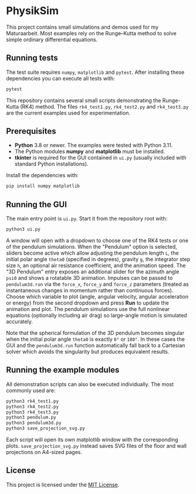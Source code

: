 # PhysikSim
This project contains small simulations and demos used for my Maturaarbeit. Most examples rely on the Runge–Kutta method to solve simple ordinary differential equations.

## Running tests

The test suite requires `numpy`, `matplotlib` and `pytest`. After installing
these dependencies you can execute all tests with:

```bash
pytest
```

This repository contains several small scripts demonstrating the Runge-Kutta
(RK4) method. The files `rk4_test1.py`, `rk4_test2.py` and `rk4_test3.py`
are the current examples used for experimentation.


## Prerequisites

- **Python** 3.8 or newer. The examples were tested with Python 3.11.
- The Python modules **numpy** and **matplotlib** must be installed.
- **tkinter** is required for the GUI contained in `ui.py` (usually included with standard Python installations).

Install the dependencies with:

```bash
pip install numpy matplotlib
```

## Running the GUI

The main entry point is `ui.py`. Start it from the repository root with:

```bash
python3 ui.py
```

A window will open with a dropdown to choose one of the RK4 tests or one of the pendulum simulations. When the "Pendulum" option is selected, sliders become active which allow adjusting the pendulum length `L`, the initial polar angle `theta0` (specified in degrees), gravity `g`, the integrator step size `h`, an optional air resistance coefficient, and the animation speed. The "3D Pendulum" entry exposes an additional slider for the azimuth angle `psi0` and shows a rotatable 3D animation. Impulses can be passed to `pendulum3d.run` via the `force_x`, `force_y` and `force_z` parameters (treated as instantaneous changes in momentum rather than continuous forces). Choose which variable to plot (angle, angular velocity, angular acceleration or energy) from the second dropdown and press **Run** to update the animation and plot. The pendulum simulations use the full nonlinear equations (optionally including air drag) so large-angle motion is simulated accurately.

Note that the spherical formulation of the 3D pendulum becomes singular when the
initial polar angle `theta0` is exactly `0°` or `180°`. In these cases the GUI
and the `pendulum3d.run` function automatically fall back to a Cartesian solver
which avoids the singularity but produces equivalent results.

## Running the example modules

All demonstration scripts can also be executed individually. The most commonly used are:

```bash
python3 rk4_test1.py
python3 rk4_test2.py
python3 rk4_test3.py
python3 pendulum.py
python3 pendulum3d.py
python3 save_projection_svg.py
```

Each script will open its own matplotlib window with the corresponding plots.
`save_projection_svg.py` instead saves SVG files of the floor and wall
projections on A4-sized pages.

## License
This project is licensed under the [MIT License](LICENSE).
